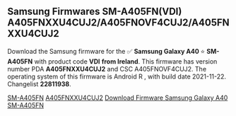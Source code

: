 <h2>Samsung Firmwares SM-A405FN(VDI) A405FNXXU4CUJ2/A405FNOVF4CUJ2/A405FNXXU4CUJ2</h2>
Download the Samsung firmware for the ✅ <strong>Samsung Galaxy A40 </strong> ⭐ <strong>SM-A405FN</strong> with product code <strong>VDI</strong> <strong> from Ireland</strong>. This firmware has version number PDA <strong>A405FNXXU4CUJ2</strong> and CSC A405FNOVF4CUJ2. The operating system of this firmware is Android R , with build date 2021-11-22. Changelist <strong>22811938</strong>.


[SM-A405FN](https://samfirm.shop/samsung/model/SM-A405FN)
[A405FNXXU4CUJ2](https://samfirm.shop/samsung/pda/A405FNXXU4CUJ2)
[Download Firmware Samsung Galaxy A40 SM-A405FN](https://samfirm.shop/samsung/firmware/476475)
